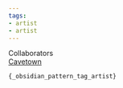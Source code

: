 ```yaml
---
tags:
- artist
- artist
---
```

   
Collaborators   
[Cavetown](../Artists/Cavetown.md)   
   
`{_obsidian_pattern_tag_artist}`